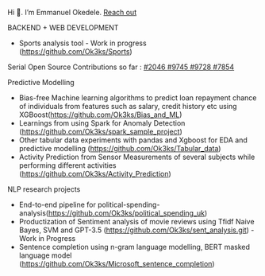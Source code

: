 Hi 👋. I’m Emmanuel Okedele. <a href = "mailto:okedeleayodeji60@outlook.com"> Reach out</a>

BACKEND + WEB DEVELOPMENT
- Sports analysis tool  - Work in progress (https://github.com/Ok3ks/Sports)

Serial Open Source Contributions so far : 
<a href = "https://github.com/opsdroid/opsdroid/pull/2046" > #2046 </a>
<a href = "https://github.com/aio-libs/aiohttp/pull/9745"> #9745 </a>
<a href = "https://github.com/aio-libs/aiohttp/pull/9728"> #9728 </a>
<a href = "https://github.com/aio-libs/aiohttp/pull/7854"> #7854 </a>


Predictive Modelling 
- Bias-free Machine learning algorithms to predict loan repayment chance of individuals from features such as salary, credit history etc using XGBoost(https://github.com/Ok3ks/Bias_and_ML)
- Learnings from using Spark for Anomaly Detection (https://github.com/Ok3ks/spark_sample_project)
- Other tabular data experiments with pandas and Xgboost for EDA and predictive modelling (https://github.com/Ok3ks/Tabular_data)
- Activity Prediction from Sensor Measurements of several subjects while performing different activities (https://github.com/Ok3ks/Activity_Prediction)

NLP research projects
- End-to-end pipeline for political-spending-analysis(https://github.com/Ok3ks/political_spending_uk)
- Productization of Sentiment analysis of movie reviews using Tfidf Naive Bayes, SVM and GPT-3.5 (https://github.com/Ok3ks/sent_analysis.git) - Work in Progress
- Sentence completion using n-gram language modelling, BERT masked language model (https://github.com/Ok3ks/Microsoft_sentence_completion)

